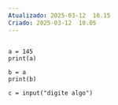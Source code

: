 ```yaml
---
Atualizado: 2025-03-12  10.15
Criado: 2025-03-12  10.05
---
```

```python


```

```run-python
a = 145
print(a)
```




```run-python
b = a
print(b)

c = input("digite algo")
```

